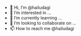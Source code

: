 - 👋 Hi, I’m @hailudagi
- 👀 I’m interested in  ...
- 🌱 I’m currently learning ...
- 💞️ I’m looking to collaborate on ...
- 📫 How to reach me @hailudagi

<!---
hailudagi/hailudagi is a ✨ special ✨ repository because its `README.md` (this file) appears on your GitHub profile.
You can click the Preview link to take a look at your changes.
--->
